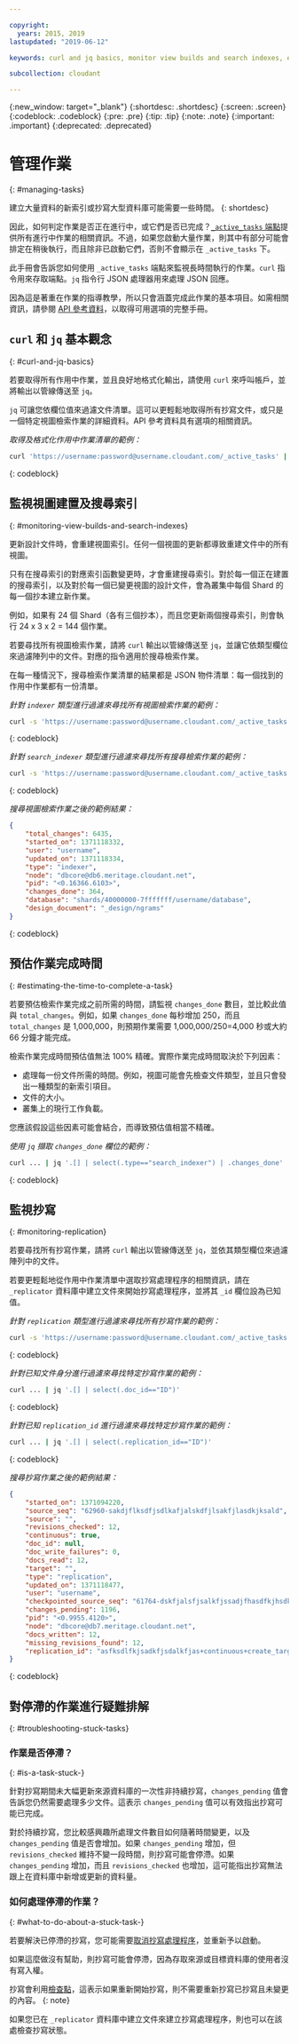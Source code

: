 ```yaml
---

copyright:
  years: 2015, 2019
lastupdated: "2019-06-12"

keywords: curl and jq basics, monitor view builds and search indexes, estimate time to complete task, monitor replication, troubleshooting

subcollection: cloudant

---
```


{:new_window: target="_blank"}
{:shortdesc: .shortdesc}
{:screen: .screen}
{:codeblock: .codeblock}
{:pre: .pre}
{:tip: .tip}
{:note: .note}
{:important: .important}
{:deprecated: .deprecated}

<!-- Acrolinx: 2017-05-10 -->

# 管理作業
{: #managing-tasks}

建立大量資料的新索引或抄寫大型資料庫可能需要一些時間。
{: shortdesc}

因此，如何判定作業是否正在進行中，或它們是否已完成？[`_active_tasks` 端點](/docs/services/Cloudant?topic=cloudant-active-tasks#active-tasks)提供所有進行中作業的相關資訊。不過，如果您啟動大量作業，則其中有部分可能會排定在稍後執行，而且除非已啟動它們，否則不會顯示在 `_active_tasks` 下。

此手冊會告訴您如何使用 `_active_tasks` 端點來監視長時間執行的作業。`curl` 指令用來存取端點。`jq` 指令行 JSON 處理器用來處理 JSON 回應。

因為這是著重在作業的指導教學，所以只會涵蓋完成此作業的基本項目。如需相關資訊，請參閱 [API 參考資料](/docs/services/Cloudant?topic=cloudant-api-reference-overview#api-reference-overview)，以取得可用選項的完整手冊。

## `curl` 和 `jq` 基本觀念
{: #curl-and-jq-basics}

若要取得所有作用中作業，並且良好地格式化輸出，請使用 `curl` 來呼叫帳戶，並將輸出以管線傳送至 `jq`。

`jq` 可讓您依欄位值來過濾文件清單。這可以更輕鬆地取得所有抄寫文件，或只是一個特定視圖檢索作業的詳細資料。API 參考資料具有選項的相關資訊。

*取得及格式化作用中作業清單的範例：*

```sh
curl 'https://username:password@username.cloudant.com/_active_tasks' | jq '.'
```
{: codeblock}

## 監視視圖建置及搜尋索引
{: #monitoring-view-builds-and-search-indexes}

更新設計文件時，會重建視圖索引。任何一個視圖的更新都導致重建文件中的所有視圖。

只有在搜尋索引的對應索引函數變更時，才會重建搜尋索引。對於每一個正在建置的搜尋索引，以及對於每一個已變更視圖的設計文件，會為叢集中每個 Shard 的每一個抄本建立新作業。

例如，如果有 24 個 Shard（各有三個抄本），而且您更新兩個搜尋索引，則會執行 24 x 3 x 2 = 144 個作業。

若要尋找所有視圖檢索作業，請將 `curl` 輸出以管線傳送至 `jq`，並讓它依類型欄位來過濾陣列中的文件。對應的指令適用於搜尋檢索作業。

在每一種情況下，搜尋檢索作業清單的結果都是 JSON 物件清單：每一個找到的作用中作業都有一份清單。

*針對 `indexer` 類型進行過濾來尋找所有視圖檢索作業的範例：*

```sh
curl -s 'https://username:password@username.cloudant.com/_active_tasks' | jq '.[] | select(.type=="indexer")'
```
{: codeblock}

*針對 `search_indexer` 類型進行過濾來尋找所有搜尋檢索作業的範例：*

```sh
curl -s 'https://username:password@username.cloudant.com/_active_tasks' | jq '.[] | select(.type=="search_indexer")'
```
{: codeblock}

*搜尋視圖檢索作業之後的範例結果：*

```json
{
    "total_changes": 6435,
    "started_on": 1371118332,
    "user": "username",
    "updated_on": 1371118334,
    "type": "indexer",
    "node": "dbcore@db6.meritage.cloudant.net",
    "pid": "<0.16366.6103>",
    "changes_done": 364,
    "database": "shards/40000000-7fffffff/username/database",
    "design_document": "_design/ngrams"
}
```
{: codeblock}

## 預估作業完成時間
{: #estimating-the-time-to-complete-a-task}

若要預估檢索作業完成之前所需的時間，請監視 `changes_done` 數目，並比較此值與 `total_changes`。例如，如果 `changes_done` 每秒增加 250，而且 `total_changes` 是 1,000,000，則預期作業需要 1,000,000/250=4,000 秒或大約 66 分鐘才能完成。

檢索作業完成時間預估值無法 100% 精確。實際作業完成時間取決於下列因素：

-   處理每一份文件所需的時間。例如，視圖可能會先檢查文件類型，並且只會發出一種類型的新索引項目。
-   文件的大小。
-   叢集上的現行工作負載。

您應該假設這些因素可能會結合，而導致預估值相當不精確。

*使用 `jq` 擷取 `changes_done` 欄位的範例：*

```sh
curl ... | jq '.[] | select(.type=="search_indexer") | .changes_done'
```
{: codeblock}

## 監視抄寫
{: #monitoring-replication}

若要尋找所有抄寫作業，請將 `curl` 輸出以管線傳送至 `jq`，並依其類型欄位來過濾陣列中的文件。

若要更輕鬆地從作用中作業清單中選取抄寫處理程序的相關資訊，請在 `_replicator` 資料庫中建立文件來開始抄寫處理程序，並將其 `_id` 欄位設為已知值。

*針對 `replication` 類型進行過濾來尋找所有抄寫作業的範例：*

```sh
curl -s 'https://username:password@username.cloudant.com/_active_tasks' | jq '.[] | select(.type=="replication")'
```
{: codeblock}

*針對已知文件身分進行過濾來尋找特定抄寫作業的範例：*

```sh
curl ... | jq '.[] | select(.doc_id=="ID")'
```
{: codeblock}

*針對已知 `replication_id` 進行過濾來尋找特定抄寫作業的範例：*

```sh
curl ... | jq '.[] | select(.replication_id=="ID")'
```
{: codeblock}

*搜尋抄寫作業之後的範例結果：*

```json
{
    "started_on": 1371094220,
    "source_seq": "62960-sakdjflksdfjsdlkafjalskdfjlsakfjlasdkjksald",
    "source": "",
    "revisions_checked": 12,
    "continuous": true,
    "doc_id": null,
    "doc_write_failures": 0,
    "docs_read": 12,
    "target": "",
    "type": "replication",
    "updated_on": 1371118477,
    "user": "username",
    "checkpointed_source_seq": "61764-dskfjalsfjsalkfjssadjfhasdfkjhsdkfhsdkf",
    "changes_pending": 1196,
    "pid": "<0.9955.4120>",
    "node": "dbcore@db7.meritage.cloudant.net",
    "docs_written": 12,
    "missing_revisions_found": 12,
    "replication_id": "asfksdlfkjsadkfjsdalkfjas+continuous+create_target"
}
```
{: codeblock}

## 對停滯的作業進行疑難排解
{: #troubleshooting-stuck-tasks}

### 作業是否停滯？
{: #is-a-task-stuck-}

針對抄寫期間未大幅更新來源資料庫的一次性非持續抄寫，`changes_pending` 值會告訴您仍然需要處理多少文件。這表示 `changes_pending` 值可以有效指出抄寫可能已完成。

對於持續抄寫，您比較感興趣所處理文件數目如何隨著時間變更，以及 `changes_pending` 值是否會增加。如果 `changes_pending` 增加，但 `revisions_checked` 維持不變一段時間，則抄寫可能會停滯。如果 `changes_pending` 增加，而且 `revisions_checked` 也增加，這可能指出抄寫無法跟上在資料庫中新增或更新的資料量。

### 如何處理停滯的作業？
{: #what-to-do-about-a-stuck-task-}

若要解決已停滯的抄寫，您可能需要[取消抄寫處理程序](/docs/services/Cloudant?topic=cloudant-replication-api#canceling-a-replication)，並重新予以啟動。

如果這麼做沒有幫助，則抄寫可能會停滯，因為存取來源或目標資料庫的使用者沒有寫入權。

抄寫會利用[檢查點](/docs/services/Cloudant?topic=cloudant-replication-guide#checkpoints)，這表示如果重新開始抄寫，則不需要重新抄寫已抄寫且未變更的內容。
{: note}

如果您已在 `_replicator` 資料庫中建立文件來建立抄寫處理程序，則也可以在該處檢查抄寫狀態。
